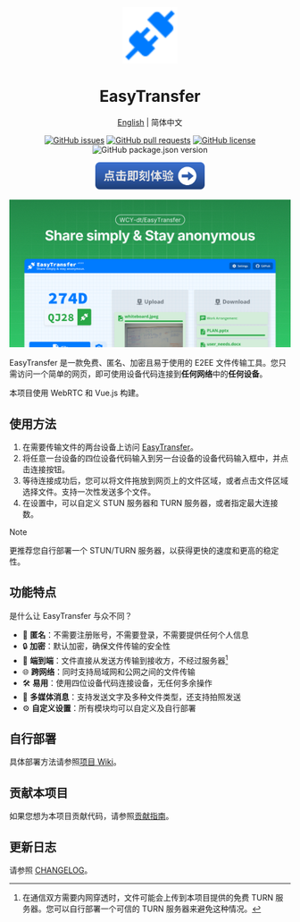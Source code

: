 <div align="center">
<img src="assets/favicon.svg" alt="logo" width="100" height="100" />

<h1>EasyTransfer</h1>

[English](README.md) | 简体中文

[![GitHub issues](https://img.shields.io/github/issues/WCY-dt/EasyTransfer)](https://github.com/WCY-dt/EasyTransfer/issues) [![GitHub pull requests](https://img.shields.io/github/issues-pr/WCY-dt/EasyTransfer)](https://github.com/WCY-dt/EasyTransfer/pulls) [![GitHub license](https://img.shields.io/github/license/WCY-dt/EasyTransfer)](https://github.com/WCY-dt/EasyTransfer/blob/main/LICENSE) ![GitHub package.json version](https://img.shields.io/github/package-json/v/WCY-dt/EasyTransfer?filename=client%2Fpackage.json)

<a href="https://file.ch3nyang.top/"><img src="assets/exp_now_zhcn.svg" alt="立即体验" height="50" /></a>

</div>

![样例](assets/og-image.png)

EasyTransfer 是一款免费、匿名、加密且易于使用的 E2EE 文件传输工具。您只需访问一个简单的网页，即可使用设备代码连接到**任何网络**中的**任何设备**。

本项目使用 WebRTC 和 Vue.js 构建。

## 使用方法

1. 在需要传输文件的两台设备上访问 [EasyTransfer](https://file.ch3nyang.top/)。
2. 将任意一台设备的四位设备代码输入到另一台设备的设备代码输入框中，并点击连接按钮。
3. 等待连接成功后，您可以将文件拖放到网页上的文件区域，或者点击文件区域选择文件。支持一次性发送多个文件。
4. 在设置中，可以自定义 STUN 服务器和 TURN 服务器，或者指定最大连接数。

> [!NOTE]
>
> 更推荐您自行部署一个 STUN/TURN 服务器，以获得更快的速度和更高的稳定性。

## 功能特点

是什么让 EasyTransfer 与众不同？

- 🫣 **匿名**：不需要注册账号，不需要登录，不需要提供任何个人信息
- 🔒 **加密**：默认加密，确保文件传输的安全性
- 🔄 **端到端**：文件直接从发送方传输到接收方，不经过服务器[^1]
- 🌐 **跨网络**：同时支持局域网和公网之间的文件传输
- 🛠️ **易用**：使用四位设备代码连接设备，无任何多余操作
- 📎 **多媒体消息**：支持发送文字及多种文件类型，还支持拍照发送
- ⚙️ **自定义设置**：所有模块均可以自定义及自行部署

## 自行部署

具体部署方法请参照[项目 Wiki](https://github.com/WCY-dt/EasyTransfer/wiki/导航)。

## 贡献本项目

如果您想为本项目贡献代码，请参照[贡献指南](https://github.com/WCY-dt/EasyTransfer/blob/main/CONTRIBUTING.md)。

## 更新日志

请参照 [CHANGELOG](https://github.com/WCY-dt/EasyTransfer/blob/main/CHANGELOG.md)。

[^1]: 在通信双方需要内网穿透时，文件可能会上传到本项目提供的免费 TURN 服务器。您可以自行部署一个可信的 TURN 服务器来避免这种情况。
